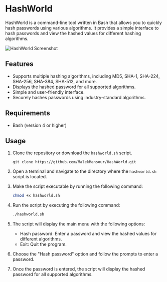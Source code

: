 # HashWorld

HashWorld is a command-line tool written in Bash that allows you to quickly hash passwords using various algorithms. It provides a simple interface to hash passwords and view the hashed values for different hashing algorithms.

![HashWorld Screenshot](screenshothashworld.png.png)

## Features

- Supports multiple hashing algorithms, including MD5, SHA-1, SHA-224, SHA-256, SHA-384, SHA-512, and more.
- Displays the hashed password for all supported algorithms.
- Simple and user-friendly interface.
- Securely hashes passwords using industry-standard algorithms.

## Requirements

- Bash (version 4 or higher)

## Usage

1. Clone the repository or download the `hashworld.sh` script.
    ```
    git clone https://github.com/MalekMansour/HashWorld.git
    ```
2. Open a terminal and navigate to the directory where the `hashworld.sh` script is located.
3. Make the script executable by running the following command:

    ```bash
    chmod +x hashworld.sh
    ```

5. Run the script by executing the following command:

    ```bash
    ./hashworld.sh
    ```

6. The script will display the main menu with the following options:
   - Hash password: Enter a password and view the hashed values for different algorithms.
   - Exit: Quit the program.

7. Choose the "Hash password" option and follow the prompts to enter a password.
8. Once the password is entered, the script will display the hashed password for all supported algorithms.
